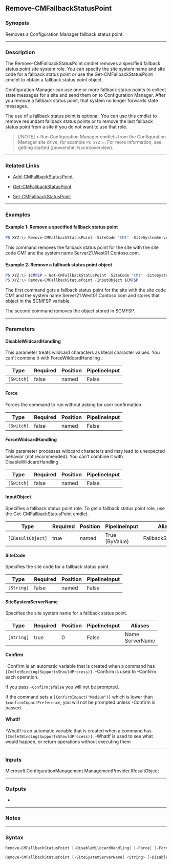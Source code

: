 Remove-CMFallbackStatusPoint
----------------------------




### Synopsis
Removes a Configuration Manager fallback status point.



---


### Description

The Remove-CMFallbackStatusPoint cmdlet removes a specified fallback status point site system role. You can specify the site system name and site code for a fallback status point or use the Get-CMFallbackStatusPoint cmdlet to obtain a fallback status point object.



Configuration Manager can use one or more fallback status points to collect state messages for a site and send them on to Configuration Manager. After you remove a fallback status point, that system no longer forwards state messages.



The use of a fallback status point is optional. You can use this cmdlet to remove redundant fallback status points or to remove the last fallback status point from a site if you do not want to use that role.



> [!NOTE] > Run Configuration Manager cmdlets from the Configuration Manager site drive, for example `PS XYZ:>`. For more information, see getting started (/powershell/sccm/overview).



---


### Related Links
* [Add-CMFallbackStatusPoint](Add-CMFallbackStatusPoint)



* [Get-CMFallbackStatusPoint](Get-CMFallbackStatusPoint)



* [Set-CMFallbackStatusPoint](Set-CMFallbackStatusPoint)





---


### Examples
#### Example 1: Remove a specified fallback status point
```PowerShell
PS XYZ:\> Remove-CMFallbackStatusPoint -SiteCode "CM1" -SiteSystemServerName "Server21.West01.Contoso.com"
```
This command removes the fallback status point for the site with the site code CM1 and the system name Server21.West01.Contoso.com.
#### Example 2: Remove a fallback status point object
```PowerShell
PS XYZ:\> $CMFSP = Get-CMFallbackStatusPoint -SiteCode "CM1" -SiteSystemServerName "Server21.West01.Contoso.com"
PS XYZ:\> Remove-CMFallbackStatusPoint -InputObject $CMFSP
```
The first command gets a fallback status point for the site with the site code CM1 and the system name Server21.West01.Contoso.com and stores that object in the $CMFSP variable.


The second command removes the object stored in $CMFSP.


---


### Parameters
#### **DisableWildcardHandling**

This parameter treats wildcard characters as literal character values. You can't combine it with ForceWildcardHandling .






|Type      |Required|Position|PipelineInput|
|----------|--------|--------|-------------|
|`[Switch]`|false   |named   |False        |



#### **Force**

Forces the command to run without asking for user confirmation.






|Type      |Required|Position|PipelineInput|
|----------|--------|--------|-------------|
|`[Switch]`|false   |named   |False        |



#### **ForceWildcardHandling**

This parameter processes wildcard characters and may lead to unexpected behavior (not recommended). You can't combine it with DisableWildcardHandling .






|Type      |Required|Position|PipelineInput|
|----------|--------|--------|-------------|
|`[Switch]`|false   |named   |False        |



#### **InputObject**

Specifies a fallback status point role. To get a fallback status point role, use the Get-CMFallbackStatusPoint cmdlet.






|Type             |Required|Position|PipelineInput |Aliases            |
|-----------------|--------|--------|--------------|-------------------|
|`[IResultObject]`|true    |named   |True (ByValue)|FallbackStatusPoint|



#### **SiteCode**

Specifies the site code for a fallback status point.






|Type      |Required|Position|PipelineInput|
|----------|--------|--------|-------------|
|`[String]`|false   |named   |False        |



#### **SiteSystemServerName**

Specifies the site system name for a fallback status point.






|Type      |Required|Position|PipelineInput|Aliases            |
|----------|--------|--------|-------------|-------------------|
|`[String]`|true    |0       |False        |Name<br/>ServerName|



#### **Confirm**
-Confirm is an automatic variable that is created when a command has ```[CmdletBinding(SupportsShouldProcess)]```.
-Confirm is used to -Confirm each operation.

If you pass ```-Confirm:$false``` you will not be prompted.


If the command sets a ```[ConfirmImpact("Medium")]``` which is lower than ```$confirmImpactPreference```, you will not be prompted unless -Confirm is passed.

#### **WhatIf**
-WhatIf is an automatic variable that is created when a command has ```[CmdletBinding(SupportsShouldProcess)]```.
-WhatIf is used to see what would happen, or return operations without executing them


---


### Inputs
Microsoft.ConfigurationManagement.ManagementProvider.IResultObject





---


### Outputs
* 






---


### Notes




---


### Syntax
```PowerShell
Remove-CMFallbackStatusPoint [-DisableWildcardHandling] [-Force] [-ForceWildcardHandling] -InputObject <IResultObject> [-Confirm] [-WhatIf] [<CommonParameters>]
```
```PowerShell
Remove-CMFallbackStatusPoint [-SiteSystemServerName] <String> [-DisableWildcardHandling] [-Force] [-ForceWildcardHandling] [-SiteCode <String>] [-Confirm] [-WhatIf] [<CommonParameters>]
```
